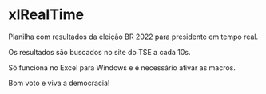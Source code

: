 # xlRealTime

Planilha com resultados da eleição BR 2022 para presidente em tempo real.

Os resultados são buscados no site do TSE a cada 10s.

Só funciona no Excel para Windows e é necessário ativar as macros.

Bom voto e viva a democracia!

